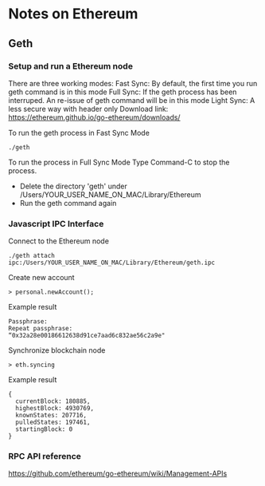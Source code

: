 # Notes on Ethereum

## Geth

### Setup and run a Ethereum node
There are three working modes:
Fast Sync: By default, the first time you run geth command is in this mode
Full Sync: If the geth process has been interruped. An re-issue of geth command will be in this mode
Light Sync: A less secure way with header only 
Download link: https://ethereum.github.io/go-ethereum/downloads/

To run the geth process in Fast Sync Mode

```
./geth
```

To run the process in Full Sync Mode
Type Command-C to stop the process.

+ Delete the directory 'geth' under     /Users/YOUR_USER_NAME_ON_MAC/Library/Ethereum 
+ Run the geth command again


### Javascript IPC Interface

Connect to the Ethereum node

```
./geth attach ipc:/Users/YOUR_USER_NAME_ON_MAC/Library/Ethereum/geth.ipc
```

Create new account

```
> personal.newAccount();
```

Example result

```
Passphrase: 
Repeat passphrase: 
“0x32a28e00186612638d91ce7aad6c832ae56c2a9e"
```

Synchronize blockchain node

```
> eth.syncing
```

Example result

```
{
  currentBlock: 180885,
  highestBlock: 4930769,
  knownStates: 207716,
  pulledStates: 197461,
  startingBlock: 0
}
```

### RPC API reference
https://github.com/ethereum/go-ethereum/wiki/Management-APIs